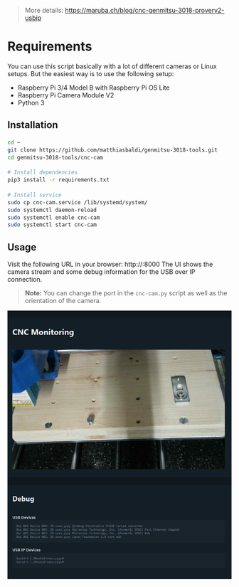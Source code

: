 > More details: https://maruba.ch/blog/cnc-genmitsu-3018-proverv2-usbip

# Requirements

You can use this script basically with a lot of different cameras or Linux setups.
But the easiest way is to use the following setup:

-   Raspberry Pi 3/4 Model B with Raspberry Pi OS Lite
-   Raspberry Pi Camera Module V2
-   Python 3

## Installation

```bash
cd ~
git clone https://github.com/matthiasbaldi/genmitsu-3018-tools.git
cd genmitsu-3018-tools/cnc-cam

# Install dependencies
pip3 install -r requirements.txt

# Install service
sudo cp cnc-cam.service /lib/systemd/system/
sudo systemctl daemon-reload
sudo systemctl enable cnc-cam
sudo systemctl start cnc-cam
```

## Usage

Visit the following URL in your browser: http://<yourRaspberryPi-IP>:8000
The UI shows the camera stream and some debug information for the USB over IP connection.

> **Note:** You can change the port in the `cnc-cam.py` script as well as the orientation of the camera.

![CNC Camera](./monitoring-screenshot.png)
